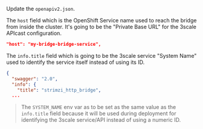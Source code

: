 Update the `openapiv2.json`.

The `host` field which is the OpenShift Service name used to reach the bridge from inside the cluster.
It's going to be the "Private Base URL" for the 3scale APIcast configuration. 

```json
"host": "my-bridge-bridge-service",
```

The `info.title` field which is going to be the 3scale service "System Name" used to identify the service itself instead of using its ID.

```json
{
  "swagger": "2.0",
  "info": {
    "title": "strimzi_http_bridge",
  ...
```

> The `SYSTEM_NAME` env var as to be set as the same value as the `info.title` field because it will be used during deployment for identifying the 3scale service/API instead of using a numeric ID.
